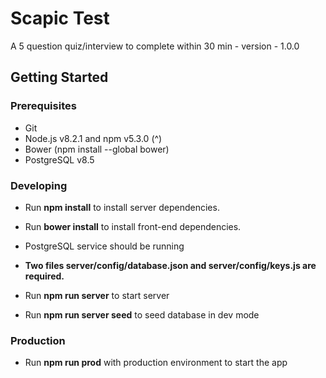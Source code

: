 # Scapic Test
A 5 question quiz/interview to complete within 30 min - version - 1.0.0

## Getting Started

### Prerequisites
- Git
- Node.js v8.2.1 and npm v5.3.0 (^)
- Bower (npm install --global bower)
- PostgreSQL v8.5


### Developing
- Run **npm install** to install server dependencies.

- Run **bower install** to install front-end dependencies.

- PostgreSQL service should be running

- **Two files server/config/database.json and server/config/keys.js are required.**

- Run **npm run server** to start server
- Run **npm run server seed** to seed database in dev mode

### Production
- Run **npm run prod** with production environment to start the app 
